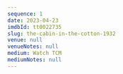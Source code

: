 ```yaml
---
sequence: 1
date: 2023-04-23
imdbId: tt0022735
slug: the-cabin-in-the-cotton-1932
venue: null
venueNotes: null
medium: Watch TCM
mediumNotes: null
---
```


